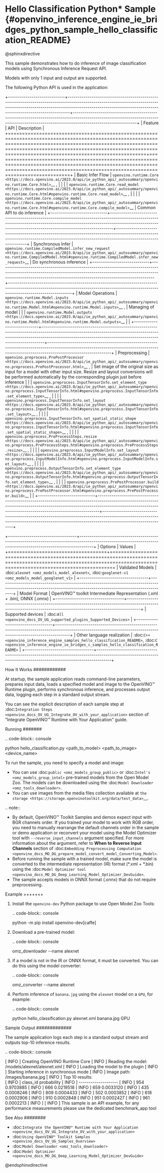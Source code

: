 # Hello Classification Python* Sample {#openvino_inference_engine_ie_bridges_python_sample_hello_classification_README}

@sphinxdirective

This sample demonstrates how to do inference of image classification models using Synchronous Inference Request API. 

Models with only 1 input and output are supported.

The following Python API is used in the application:

+-----------------------------+-------------------------------------------------------------------------------------------------------------------------------------------------------------------------------------------------------------------------------------------+--------------------------------------------------------------------------------------------------------------------------------------------------------------------------------------------+
| Feature                     | API                                                                                                                                                                                                                                       | Description                                                                                                                                                                                |
+=============================+===========================================================================================================================================================================================================================================+============================================================================================================================================================================================+
| Basic Infer Flow            | `openvino.runtime.Core <https://docs.openvino.ai/2023.0/api/ie_python_api/_autosummary/openvino.runtime.Core.html>`__ ,                                                                                                                   |                                                                                                                                                                                            |
|                             | `openvino.runtime.Core.read_model <https://docs.openvino.ai/2023.0/api/ie_python_api/_autosummary/openvino.runtime.Core.html#openvino.runtime.Core.read_model>`__ ,                                                                       |                                                                                                                                                                                            |
|                             | `openvino.runtime.Core.compile_model <https://docs.openvino.ai/2023.0/api/ie_python_api/_autosummary/openvino.runtime.Core.html#openvino.runtime.Core.compile_model>`__                                                                   | Common API to do inference                                                                                                                                                                 |
+-----------------------------+-------------------------------------------------------------------------------------------------------------------------------------------------------------------------------------------------------------------------------------------+--------------------------------------------------------------------------------------------------------------------------------------------------------------------------------------------+
| Synchronous Infer           | `openvino.runtime.CompiledModel.infer_new_request <https://docs.openvino.ai/2023.0/api/ie_python_api/_autosummary/openvino.runtime.CompiledModel.html#openvino.runtime.CompiledModel.infer_new_request>`__                                | Do synchronous inference                                                                                                                                                                   |
+-----------------------------+-------------------------------------------------------------------------------------------------------------------------------------------------------------------------------------------------------------------------------------------+--------------------------------------------------------------------------------------------------------------------------------------------------------------------------------------------+
| Model Operations            | `openvino.runtime.Model.inputs <https://docs.openvino.ai/2023.0/api/ie_python_api/_autosummary/openvino.runtime.Model.html#openvino.runtime.Model.inputs>`__ ,                                                                            | Managing of model                                                                                                                                                                          |
|                             | `openvino.runtime.Model.outputs <https://docs.openvino.ai/2023.0/api/ie_python_api/_autosummary/openvino.runtime.Model.html#openvino.runtime.Model.outputs>`__                                                                            |                                                                                                                                                                                            |
+-----------------------------+-------------------------------------------------------------------------------------------------------------------------------------------------------------------------------------------------------------------------------------------+--------------------------------------------------------------------------------------------------------------------------------------------------------------------------------------------+
| Preprocessing               | `openvino.preprocess.PrePostProcessor <https://docs.openvino.ai/2023.0/api/ie_python_api/_autosummary/openvino.preprocess.PrePostProcessor.html>`__ ,                                                                                     | Set image of the original size as input for a model with other input size. Resize and layout conversions will be performed automatically by the corresponding plugin just before inference |
|                             | `openvino.preprocess.InputTensorInfo.set_element_type <https://docs.openvino.ai/2023.0/api/ie_python_api/_autosummary/openvino.preprocess.InputTensorInfo.html#openvino.preprocess.InputTensorInfo.set_element_type>`__ ,                 |                                                                                                                                                                                            |
|                             | `openvino.preprocess.InputTensorInfo.set_layout <https://docs.openvino.ai/2023.0/api/ie_python_api/_autosummary/openvino.preprocess.InputTensorInfo.html#openvino.preprocess.InputTensorInfo.set_layout>`__ ,                             |                                                                                                                                                                                            |
|                             | `openvino.preprocess.InputTensorInfo.set_spatial_static_shape <https://docs.openvino.ai/2023.0/api/ie_python_api/_autosummary/openvino.preprocess.InputTensorInfo.html#openvino.preprocess.InputTensorInfo.set_spatial_static_shape>`__ , |                                                                                                                                                                                            |
|                             | `openvino.preprocess.PreProcessSteps.resize <https://docs.openvino.ai/2023.0/api/ie_python_api/_autosummary/openvino.preprocess.PreProcessSteps.html#openvino.preprocess.PreProcessSteps.resize>`__ ,                                     |                                                                                                                                                                                            |
|                             | `openvino.preprocess.InputModelInfo.set_layout <https://docs.openvino.ai/2023.0/api/ie_python_api/_autosummary/openvino.preprocess.InputModelInfo.html#openvino.preprocess.InputModelInfo.set_layout>`__ ,                                |                                                                                                                                                                                            |
|                             | `openvino.preprocess.OutputTensorInfo.set_element_type <https://docs.openvino.ai/2023.0/api/ie_python_api/_autosummary/openvino.preprocess.OutputTensorInfo.html#openvino.preprocess.OutputTensorInfo.set_element_type>`__ ,              |                                                                                                                                                                                            |
|                             | `openvino.preprocess.PrePostProcessor.build <https://docs.openvino.ai/2023.0/api/ie_python_api/_autosummary/openvino.preprocess.PrePostProcessor.html#openvino.preprocess.PrePostProcessor.build>`__                                      |                                                                                                                                                                                            |
+-----------------------------+-------------------------------------------------------------------------------------------------------------------------------------------------------------------------------------------------------------------------------------------+--------------------------------------------------------------------------------------------------------------------------------------------------------------------------------------------+

+-----------------------------------+-------------------------------------------------------------------------------------------------------------------------------------------------------------------+
| Options                           | Values                                                                                                                                                            |
+===================================+===================================================================================================================================================================+
| Validated Models                  | :doc:`alexnet <omz_models_model_alexnet>`, :doc:`googlenet-v1 <omz_models_model_googlenet_v1>`                                                                    |
+-----------------------------------+-------------------------------------------------------------------------------------------------------------------------------------------------------------------+
| Model Format                      | OpenVINO™ toolkit Intermediate Representation (.xml + .bin), ONNX (.onnx)                                                                                         |
+-----------------------------------+-------------------------------------------------------------------------------------------------------------------------------------------------------------------+
| Supported devices                 | :doc:`All <openvino_docs_OV_UG_supported_plugins_Supported_Devices>`                                                                                              |
+-----------------------------------+-------------------------------------------------------------------------------------------------------------------------------------------------------------------+
| Other language realization        | :doc:`C++ <openvino_inference_engine_samples_hello_classification_README>`, :doc:`C <openvino_inference_engine_ie_bridges_c_samples_hello_classification_README>` |
+-----------------------------------+-------------------------------------------------------------------------------------------------------------------------------------------------------------------+

How It Works
############

At startup, the sample application reads command-line parameters, prepares input data, loads a specified model and image to the OpenVINO™ Runtime plugin, performs synchronous inference, and processes output data, logging each step in a standard output stream.

You can see the explicit description of each sample step at :doc:`Integration Steps <openvino_docs_OV_UG_Integrate_OV_with_your_application>` section of "Integrate OpenVINO™ Runtime with Your Application" guide.

Running
#######

.. code-block:: console
   
   python hello_classification.py <path_to_model> <path_to_image> <device_name>

To run the sample, you need to specify a model and image:

- You can use :doc:`public <omz_models_group_public>` or :doc:`Intel's <omz_models_group_intel>` pre-trained models from the Open Model Zoo. The models can be downloaded using the :doc:`Model Downloader <omz_tools_downloader>`.
- You can use images from the media files collection available at `the storage <https://storage.openvinotoolkit.org/data/test_data>`__.

.. note::
  
   - By default, OpenVINO™ Toolkit Samples and demos expect input with BGR channels order. If you trained your model to work with RGB order, you need to manually rearrange the default channels order in the sample or demo application or reconvert your model using the Model Optimizer tool with ``--reverse_input_channels`` argument specified. For more information about the argument, refer to **When to Reverse Input Channels** section of :doc:`Embedding Preprocessing Computation <openvino_docs_MO_DG_prepare_model_convert_model_Converting_Model>`.
   - Before running the sample with a trained model, make sure the model is converted to the intermediate representation (IR) format (\*.xml + \*.bin) using the :doc:`Model Optimizer tool <openvino_docs_MO_DG_Deep_Learning_Model_Optimizer_DevGuide>`.
   - The sample accepts models in ONNX format (.onnx) that do not require preprocessing.

Example
+++++++

1. Install the ``openvino-dev`` Python package to use Open Model Zoo Tools:
   
   .. code-block:: console
      
      python -m pip install openvino-dev[caffe]

2. Download a pre-trained model:
   
   .. code-block:: console
      
      omz_downloader --name alexnet

3. If a model is not in the IR or ONNX format, it must be converted. You can do this using the model converter:
   
   .. code-block:: console
      
      omz_converter --name alexnet

4. Perform inference of ``banana.jpg`` using the ``alexnet`` model on a ``GPU``, for example:
   
   .. code-block:: console
      
      python hello_classification.py alexnet.xml banana.jpg GPU

Sample Output
#############

The sample application logs each step in a standard output stream and outputs top-10 inference results.

.. code-block:: console
   
   [ INFO ] Creating OpenVINO Runtime Core
   [ INFO ] Reading the model: /models/alexnet/alexnet.xml
   [ INFO ] Loading the model to the plugin
   [ INFO ] Starting inference in synchronous mode
   [ INFO ] Image path: /images/banana.jpg
   [ INFO ] Top 10 results:     
   [ INFO ] class_id probability
   [ INFO ] --------------------
   [ INFO ] 954      0.9703885
   [ INFO ] 666      0.0219518
   [ INFO ] 659      0.0033120
   [ INFO ] 435      0.0008246
   [ INFO ] 809      0.0004433
   [ INFO ] 502      0.0003852
   [ INFO ] 618      0.0002906
   [ INFO ] 910      0.0002848
   [ INFO ] 951      0.0002427
   [ INFO ] 961      0.0002213
   [ INFO ]
   [ INFO ] This sample is an API example, for any performance measurements please use the dedicated benchmark_app tool

See Also
########

- :doc:`Integrate the OpenVINO™ Runtime with Your Application <openvino_docs_OV_UG_Integrate_OV_with_your_application>`
- :doc:`Using OpenVINO™ Toolkit Samples <openvino_docs_OV_UG_Samples_Overview>`
- :doc:`Model Downloader <omz_tools_downloader>`
- :doc:`Model Optimizer <openvino_docs_MO_DG_Deep_Learning_Model_Optimizer_DevGuide>`

@endsphinxdirective

